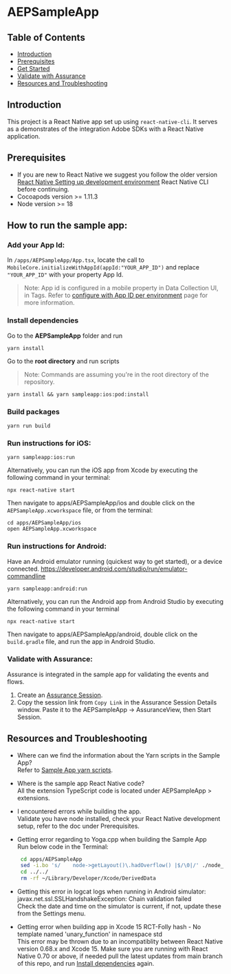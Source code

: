 # AEPSampleApp

## Table of Contents
- [Introduction](#introduction)
- [Prerequisites](#prerequisites)
- [Get Started](#how-to-run-the-sample-app)
- [Validate with Assurance](#validate-with-assurance)
- [Resources and Troubleshooting](#resources-and-troubleshooting)

## Introduction
This project is a React Native app set up using `react-native-cli`. It serves as a demonstrates of the integration Adobe SDKs with a React Native application.

## Prerequisites

 * If you are new to React Native we suggest you follow the older version [React Native Setting up development environment](https://reactnative.dev/docs/0.74/getting-started-without-a-framework) React Native CLI before continuing.
 * Cocoapods version >= 1.11.3
 * Node version >= 18

## How to run the sample app:

### Add your App Id:

In `/apps/AEPSampleApp/App.tsx`, locate the call to `MobileCore.initializeWithAppId(appId:"YOUR_APP_ID")` and replace `"YOUR_APP_ID"` with your property App Id.

> Note: App id is configured in a mobile property in Data Collection UI, in Tags.  Refer to [configure with App ID per environment](https://developer.adobe.com/client-sdks/home/base/mobile-core/configuration/#configure-with-app-id-per-environment) page for more information.

### Install dependencies 
Go to the **AEPSampleApp** folder and run

```
yarn install
```

Go to the **root directory** and run scripts

> Note: Commands are assuming you're in the root directory of the repository.

```
yarn install && yarn sampleapp:ios:pod:install
```

### Build packages

```
yarn run build
```

### Run instructions for iOS:

```
yarn sampleapp:ios:run
```
Alternatively, you can run the iOS app from Xcode by executing the following command in your terminal:

```
npx react-native start
```
Then navigate to apps/AEPSampleApp/ios and double click on the `AEPSampleApp.xcworkspace` file, or from the terminal:

```
cd apps/AEPSampleApp/ios
open AEPSampleApp.xcworkspace
```

### Run instructions for Android:

Have an Android emulator running (quickest way to get started), or a device connected. https://developer.android.com/studio/run/emulator-commandline

```
yarn sampleapp:android:run
```

Alternatively, you can run the Android app from Android Studio by executing the following command in your terminal

```
npx react-native start
```

Then navigate to apps/AEPSampleApp/android, double click on the `build.gradle` file, and run the app in Android Studio.

### Validate with Assurance:

Assurance is integrated in the sample app for validating the events and flows. 

1. Create an [Assurance Session](https://experienceleague.adobe.com/docs/experience-platform/assurance/tutorials/using-assurance.html#create-sessions).
2. Copy the session link from `Copy Link` in the Assurance Session Details window. Paste it to the AEPSampleApp -> AssuranceView, then Start Session.


## Resources and Troubleshooting
* Where can we find the information about the Yarn scripts in the Sample App? <br>
  Refer to [Sample App yarn scripts](https://github.com/adobe/aepsdk-react-native/blob/main/package.json#L11).

* Where is the sample app React Native code? <br>
  All the extension TypeScript code is located under AEPSampleApp > extensions.

* I encountered errors while building the app. <br>
  Validate you have node installed, check your React Native development setup, refer to the doc under Prerequisites.

* Getting error regarding to Yoga.cpp when building the Sample App <br>
  Run below code in the Terminal:
  ```bash
   cd apps/AEPSampleApp
   sed -i.bo 's/    node->getLayout()\.hadOverflow() |$/\0|/' ./node_modules/react-native/ReactCommon/yoga/yoga/Yoga.cpp
   cd ../../
   rm -rf ~/Library/Developer/Xcode/DerivedData
  ```
* Getting this error in logcat logs when running in Android simulator: javax.net.ssl.SSLHandshakeException: Chain validation failed <br>
  Check the date and time on the simulator is current, if not, update these from the Settings menu.

* Getting error when building app in Xcode 15 RCT-Folly hash - No template named 'unary_function' in namespace std <br>
  This error may be thrown due to an incompatiblity between React Native version 0.68.x and Xcode 15. Make sure you are running with React Native 0.70 or above, if needed pull the latest updates from main branch of this repo, and run [Install dependencies](#install-dependencies) again.
  
